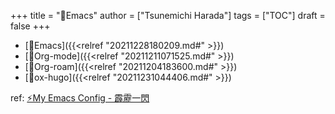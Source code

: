 +++
title = "📂Emacs"
author = ["Tsunemichi Harada"]
tags = ["TOC"]
draft = false
+++

-   [📝Emacs]({{<relref "20211228180209.md#" >}})
-   [📝Org-mode]({{<relref "20211211071525.md#" >}})
-   [📝Org-roam]({{<relref "20211204183600.md#" >}})
-   [📝ox-hugo]({{<relref "20211231044406.md#" >}})

ref: [⚡My Emacs Config - 霹靂一閃](https://tsu-nera.github.io/keido/notes/hekireki)
